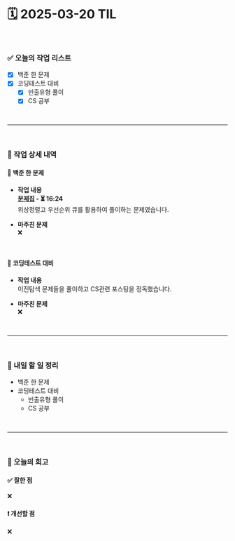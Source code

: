 # 🗓️ 2025-03-20 TIL

<br>

### ✅ 오늘의 작업 리스트  
- [x] 백준 한 문제
- [x] 코딩테스트 대비
    - [x] 빈출유형 풀이
    - [x] CS 공부

<br>

---

<br>

### 📌 작업 상세 내역  

#### 🔹 백준 한 문제
- **작업 내용**<br>
**[문제집](https://www.acmicpc.net/problem/1766) - ⏳ 16:24**<br>
위상정렬고 우선순위 큐를 활용하여 풀이하는 문제였습니다.

- **마주친 문제**<br>
❌

<br>

#### 🔹 코딩테스트 대비
- **작업 내용**<br>
이진탐색 문제들을 풀이하고 CS관련 포스팅을 정독했습니다.

- **마주친 문제**<br>
❌

<br>

---

<br>

### 🚀 내일 할 일 정리  

- 백준 한 문제
- 코딩테스트 대비
    - 빈출유형 풀이
    - CS 공부

<br>

---

<br>

### 🧐 오늘의 회고  

#### ✅ 잘한 점
❌

#### ❗ 개선할 점
❌



<br><br><br>